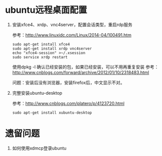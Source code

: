 # ubuntu远程桌面配置

1. 安装xfce4、xrdp、vnc4server，配置会话类型，重启rdp服务

    参考：http://www.linuxidc.com/Linux/2014-04/100491.htm
    ```
    sudo apt-get install xfce4
    sudo apt-get install xrdp vnc4server
    echo "xfce4-session" >~/.xsession
    sudo service xrdp restart
    ```

    使用dpkg -l 确认已经安装的包，如果已经安装，可以不用再重复安装
    参考：http://www.cnblogs.com/forward/archive/2012/01/10/2318483.html

    问题：安装后没有浏览器，安装firefox后，中文显示不对。

2. 完整安装ubuntu-desktop

    参考：http://www.cnblogs.com/platero/p/4123720.html
    ```
    sudo apt-get install xubuntu-desktop
    ```

# 遗留问题

1. 如何使用xdmcp登录ubuntu
